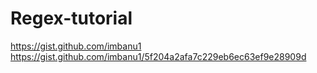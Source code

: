 # Regex-tutorial
https://gist.github.com/imbanu1
https://gist.github.com/imbanu1/5f204a2afa7c229eb6ec63ef9e28909d
